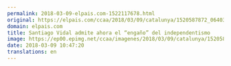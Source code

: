 ```yaml
---
permalink: 2018-03-09-elpais.com-1522117678.html
original: https://elpais.com/ccaa/2018/03/09/catalunya/1520587872_064032.html#?ref=rss&format=simple&link=link
domain: elpais.com
title: Santiago Vidal admite ahora el “engaño” del independentismo
image: https://ep00.epimg.net/ccaa/imagenes/2018/03/09/catalunya/1520587872_064032_1520591202_rrss_normal.jpg
date: 2018-03-09 10:47:20
translations: en
---
```


